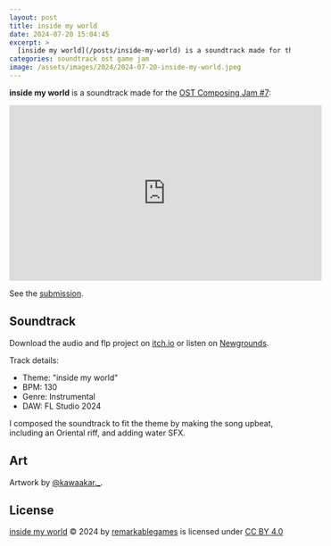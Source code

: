 ```yaml
---
layout: post
title: inside my world
date: 2024-07-20 15:04:45
excerpt: >
  [inside my world](/posts/inside-my-world) is a soundtrack made for the [OST Composing Jam #7](https://itch.io/jam/ost-composing-jam-7).
categories: soundtrack ost game jam
image: /assets/images/2024/2024-07-20-inside-my-world.jpeg
---
```


**inside my world** is a soundtrack made for the [OST Composing Jam #7](https://itch.io/jam/ost-composing-jam-7):

<iframe width="560" height="315" src="https://www.youtube.com/embed/u32JHL_KUL0?si=SccF6xALmMSzSf-n" title="YouTube video player" frameborder="0" allow="accelerometer; autoplay; clipboard-write; encrypted-media; gyroscope; picture-in-picture; web-share" referrerpolicy="strict-origin-when-cross-origin" allowfullscreen></iframe>

See the [submission](https://itch.io/jam/ost-composing-jam-7/rate/2844286).

## Soundtrack

Download the audio and flp project on [itch.io](https://remarkablegames.itch.io/inside-my-world) or listen on [Newgrounds](https://www.newgrounds.com/audio/listen/1342941).

Track details:

- Theme: "inside my world"
- BPM: 130
- Genre: Instrumental
- DAW: FL Studio 2024

I composed the soundtrack to fit the theme by making the song upbeat, including an Oriental riff, and adding water SFX.

## Art

Artwork by [@kawaakar.\_](https://www.instagram.com/kawaakar._/p/CxImm93y3oy/).

## License

[inside my world](https://remarkablegames.itch.io/inside-my-world) © 2024 by [remarkablegames](https://remarkablegames.org/) is licensed under [CC BY 4.0](https://creativecommons.org/licenses/by/4.0/)
